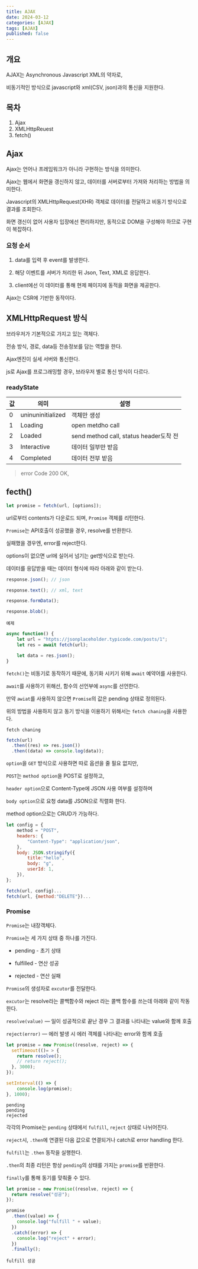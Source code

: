 ```yaml
---
title: AJAX
date: 2024-03-12
categories: [AJAX]
tags: [AJAX]
published: false
---
```


## 개요

AJAX는 Asynchronous Javascript XML의 약자로,

비동기적인 방식으로 javascript와 xml(CSV, json)과의 통신을 지원한다.

## 목차

1. Ajax
1. XMLHttpReuest
1. fetch()

## Ajax

Ajax는 언어나 프레임워크가 아니라 구현하는 방식을 의미한다.

Ajax는 웹에서 화면을 갱신하지 않고, 데이터를 서버로부터 가져와 처리하는 방법을 의미한다.

Javascript의 XMLHttpRequest(XHR) 객체로 데이터를 전달하고 비동기 방식으로 결과를 조회한다.

화면 갱신이 없어 사용자 입장에선 편리하지만, 동적으로 DOM을 구성해야 하므로 구현이 복잡하다.

### 요청 순서

1. data를 입력 후 event를 발생한다.

2. 해당 이벤트를 서버가 처리한 뒤 Json, Text, XML로 응답한다.

3. client에선 이 데이터를 통해 현제 페이지에 동적을 화면을 제공한다.

Ajax는 CSR에 기반한 동작이다.

## XMLHttpRequest 방식

브라우저가 기본적으로 가지고 있는 객체다.

전송 방식, 경로, data등 전송정보를 담는 역할을 한다.

Ajax엔진이 실세 서버와 통신한다.

js로 Ajax를 프로그래밍할 경우, 브라우저 별로 통신 방식이 다르다.

### readyState

| 값  | 의미              | 설명                                   |
| --- | ----------------- | -------------------------------------- |
| 0   | uninuninitialized | 객체만 생성                            |
| 1   | Loading           | open metdho call                       |
| 2   | Loaded            | send method call, status header도착 전 |
| 3   | Interactive       | 데이터 일부만 받음                     |
| 4   | Completed         | 데이터 전부 받음                       |

> error Code 200 OK,

## fecth()

```js
let promise = fetch(url, [options]);
```

url로부터 contents가 다운로드 되며, `Promise` 객체를 리턴한다.

`Promise`는 API호출이 성공했을 경우, resolve를 반환한다.

실패했을 경우엔, error를 reject한다.

options이 없으면 url에 실어서 넘기는 get방식으로 받는다.

데이터를 응답받을 때는 데이터 형식에 따라 아래와 같이 받는다.

```js
response.json(); // json

response.text(); // xml, text

response.formData();

response.blob();
```

`예제`

```js
async function() {
    let url = "htpts://jsonplaceholder.typicode.com/posts/1";
    let res = await fetch(url);

    let data = res.json();
}
```

`fetch()`는 비동기로 동작하기 때문에, 동기화 시키기 위해 `await` 예약어를 사용한다.

`await`를 사용하기 위해선, 함수의 선언부에 `async`를 선언한다.

만약 `awiat`를 사용하지 않으면 `Promise`의 값은 pending 상태로 정의된다.

위의 방법을 사용하지 않고 동기 방식을 이용하기 위해서는 `fetch chaning`을 사용한다.

`fetch chaning`

```js
fetch(url)
  .then((res) => res.json())
  .then((data) => console.log(data));
```

`option`을 `GET` 방식으로 사용하면 따로 옵션을 줄 필요 없지만,

`POST`는 `method option`을 POST로 설정하고,

`header option`으로 Content-Type에 JSON 사용 여부를 설정하며

`body option`으로 요청 data를 JSON으로 직렬화 한다.

method option으로는 CRUD가 가능하다.

```js
let config = {
    method = "POST",
    headers: {
        "Content-Type": "application/json",
    },
    body: JSON.stringify({
        title:"hello",
        body: "g",
        userId: 1,
    }),
};

fetch(url, config)...
fetch(url, {method:"DELETE"})...
```

### Promise

`Promise`는 내장객체다.

`Promise`는 세 가지 상태 중 하나를 가진다.

- pending - 초기 상태

- fulfilled - 연산 성공

- rejected - 연산 실패

`Promise`의 생성자로 `excutor`를 전달한다.

`excutor`는 resolve라는 콜백함수와 reject 라는 콜백 함수를 쓰는데 아래와 같이 작동한다.

`resolve(value)` — 일이 성공적으로 끝난 경우 그 결과를 나타내는 value와 함께 호출

`reject(error)` — 에러 발생 시 에러 객체를 나타내는 error와 함께 호출

```js
let promise = new Promise((resolve, reject) => {
  setTimeout(()= > {
    return resolve();
    // return reject();
  }, 3000);
});

setInterval(() => {
    console.log(promise);
}, 1000);

```

```
pending
pending
rejected
```

각각의 Promise는 `pending` 상태에서 `fulfill`, `reject` 상태로 나뉘어진다.

`reject`시, `.then`에 연결된 다음 값으로 연결되거나 catch로 error handling 한다.

`fulfill`는 `.then` 동작을 실행한다.

`.then`의 최종 리턴은 항상 `pending`의 상태를 가지는 `promise`를 반환한다.

`finally`를 통해 동기를 맞춰줄 수 있다.

```js
let promise = new Promise((resolve, reject) => {
  return resolve("성공");
});

promise
  .then((value) => {
    console.log("fulfill " + value);
  })
  .catch((error) => {
    console.log("reject" + error);
  })
  .finally();
```

```
fulfill 성공
```
